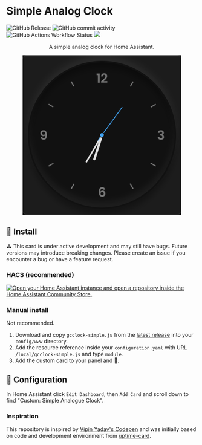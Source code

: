 # Simple Analog Clock

![GitHub Release](https://img.shields.io/github/v/release/gaco79/clock-simple)
![GitHub commit activity](https://img.shields.io/github/commit-activity/m/gaco79/clock-simple)
![GitHub Actions Workflow Status](https://img.shields.io/github/actions/workflow/status/gaco79/clock-simple/cd.yml)
[<img src="https://img.shields.io/badge/buy%20me%20a%20coffee-donate-yellow">](https://www.buymeacoffee.com/gaco79)

<p align="center">A simple analog clock for Home Assistant.</p>

<p align="center">
  <img src="https://raw.githubusercontent.com/gaco79/clock-simple/master/images/analogue-clock.png" />
</p>

## 💾 Install

:warning: This card is under active development and may still have bugs. Future versions may introduce breaking changes. Please create an issue if you encounter a bug or have a feature request.

### HACS (recommended)

[![Open your Home Assistant instance and open a repository inside the Home Assistant Community Store.](https://my.home-assistant.io/badges/hacs_repository.svg)](https://my.home-assistant.io/redirect/hacs_repository/?owner=gaco79&repository=clock-simple&category=plugin)

### Manual install

Not recommended.

1. Download and copy `gcclock-simple.js` from the [latest release](https://github.com/gaco79/clock-simple/releases/latest) into your `config/www` directory.
2. Add the resource reference inside your `configuration.yaml` with URL `/local/gcclock-simple.js` and type `module`.
3. Add the custom card to your panel and 🚀.

## 📐 Configuration

In Home Assistant click `Edit Dashboard`, then `Add Card` and scroll down to find "Custom: Simple Analogue Clock".

### Inspiration

This repository is inspired by [Vipin Yadav's Codepen](https://codepen.io/imvpn22/pen/RwPvOgQ) and was initially based on code and development environment from [uptime-card](https://github.com/dylandoamaral/uptime-card).
